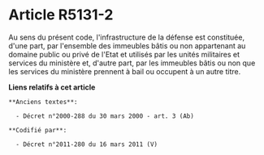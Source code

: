 # Article R5131-2

Au sens du présent code, l'infrastructure de la défense est constituée, d'une part, par l'ensemble des immeubles bâtis ou non
appartenant au domaine public ou privé de l'Etat et utilisés par les unités militaires et services du ministère et, d'autre
part, par les immeubles bâtis ou non que les services du ministère prennent à bail ou occupent à un autre titre.

**Liens relatifs à cet article**

	**Anciens textes**:

	  - Décret n°2000-288 du 30 mars 2000 - art. 3 (Ab)

	**Codifié par**:

	  - Décret n°2011-280 du 16 mars 2011 (V)
